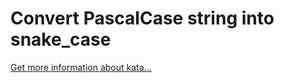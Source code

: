 Convert PascalCase string into snake_case
=
[Get more information about kata...](/kata/529b418d533b76924600085d)